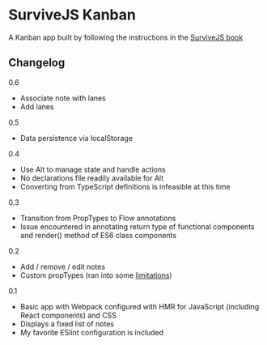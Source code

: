 # SurviveJS Kanban

A Kanban app built by following the instructions in the [SurviveJS book](https://survivejs.com/)

## Changelog

0.6
  * Associate note with lanes
  * Add lanes

0.5
  * Data persistence via localStorage

0.4
  * Use Alt to manage state and handle actions
  * No declarations file readily available for Alt
  * Converting from TypeScript definitions is infeasible at this time

0.3
  * Transition from PropTypes to Flow annotations
  * Issue encountered in annotating return type of functional components and render() method of ES6 class components

0.2
  * Add / remove / edit notes
  * Custom propTypes (ran into some [limitations](https://github.com/facebook/react/issues/4811))

0.1
  * Basic app with Webpack configured with HMR for JavaScript (including React components) and CSS
  * Displays a fixed list of notes
  * My favorite ESlint configuration is included
